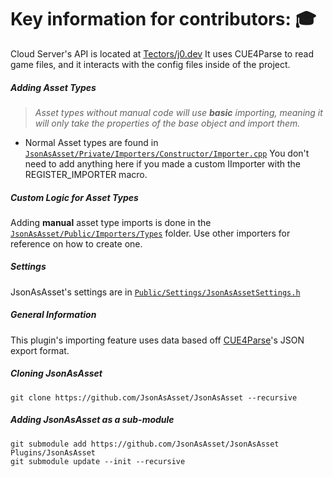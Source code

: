 # Key information for contributors: 🎓

Cloud Server's API is located at [Tectors/j0.dev](https://github.com/Tectors/j0.dev/tree/main/Source/vj0.Cloud)
It uses CUE4Parse to read game files, and it interacts with the config files inside of the project.

##### Adding Asset Types
> *Asset types without manual code will use **basic** importing, meaning it will only take the properties of the base object and import them.*
- Normal Asset types are found in [`JsonAsAsset/Private/Importers/Constructor/Importer.cpp`](https://github.com/JsonAsAsset/JsonAsAsset/blob/main/Source/JsonAsAsset/Private/Importers/Constructor/Importer.cpp#L82) You don't need to add anything here if you made a custom IImporter with the REGISTER_IMPORTER macro.

##### Custom Logic for Asset Types

Adding **manual** asset type imports is done in the [`JsonAsAsset/Public/Importers/Types`](https://github.com/JsonAsAsset/JsonAsAsset/tree/main/Source/JsonAsAsset/Public/Importers/Types) folder. Use other importers for reference on how to create one.

##### Settings

JsonAsAsset's settings are in [`Public/Settings/JsonAsAssetSettings.h`](https://github.com/JsonAsAsset/JsonAsAsset/blob/main/Source/JsonAsAsset/Public/Settings/JsonAsAssetSettings.h)

##### General Information
This plugin's importing feature uses data based off [CUE4Parse](https://github.com/FabianFG/CUE4Parse)'s JSON export format.

##### Cloning JsonAsAsset
```
git clone https://github.com/JsonAsAsset/JsonAsAsset --recursive
```

##### Adding JsonAsAsset as a sub-module
```
git submodule add https://github.com/JsonAsAsset/JsonAsAsset Plugins/JsonAsAsset
git submodule update --init --recursive
```

